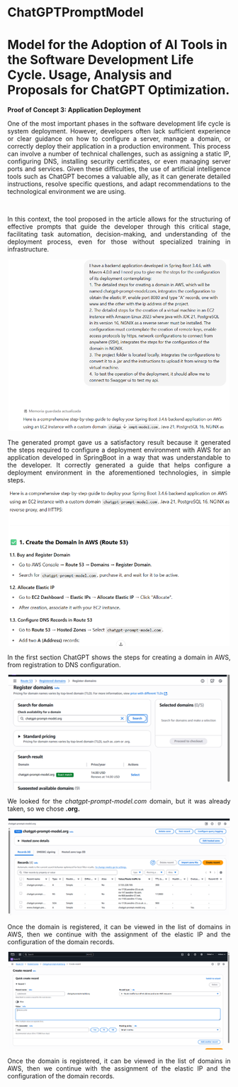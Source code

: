 # ChatGPTPromptModel 
# Model for the Adoption of AI Tools in the Software Development Life Cycle. Usage, Analysis and Proposals for ChatGPT Optimization.


**Proof of Concept 3: Application Deployment**
<div style="text-align: justify;">

<p>One of the most important phases in the software development life cycle is system deployment. However, developers often lack sufficient experience or clear guidance on how to configure a server, manage a domain, or correctly deploy their application in a production environment. This process can involve a number of technical challenges, such as assigning a static IP, configuring DNS, installing security certificates, or even managing server ports and services. Given these difficulties, the use of artificial intelligence tools such as ChatGPT becomes a valuable ally, as it can generate detailed instructions, resolve specific questions, and adapt recommendations to the technological environment we are using.</p> <br>

<p> In this context, the tool proposed in the article allows for the structuring of effective prompts that guide the developer through this critical stage, facilitating task automation, decision-making, and understanding of the deployment process, even for those without specialized training in infrastructure. </p>


<div style="text-align: center;">
    <img src="images/image.png" alt="Descripción" width="500"/>
</div>

<p>The generated prompt gave us a satisfactory result because it generated the steps required to configure a deployment environment with AWS for an application developed in SpringBoot in a way that was understandable to the developer.
It correctly generated a guide that helps configure a deployment environment in the aforementioned technologies, in simple steps.</p>

<div style="text-align: center;">
    <img src="images/image00.png" alt="Descripción" width="500"/>
</div>

<p>In the first section ChatGPT shows the steps for creating a domain in AWS, from registration to DNS configuration.</p>

<div style="text-align: center;">
    <img src="images/image01.png" alt="Descripción" width="500"/>
</div>

<p>We looked for the <i>chatgpt-prompt-model.com</i> domain, but it was already taken, so we chose <strong>.org.</strong> </p>

<div style="text-align: center;">
    <img src="images/image2.png" alt="Descripción" width="500"/>
</div>

<p>Once the domain is registered, it can be viewed in the list of domains in AWS, then we continue with the assignment of the elastic IP and the configuration of the domain records.</p>

<div style="text-align: center;">
    <img src="images/image3.png" alt="Descripción" width="500"/>
</div>

<p>Once the domain is registered, it can be viewed in the list of domains in AWS, then we continue with the assignment of the elastic IP and the configuration of the domain records.</p>
</div>


